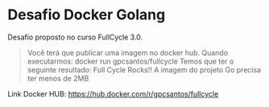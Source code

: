 # Desafio Docker Golang

Desafio proposto no curso FullCycle 3.0.

>Você terá que publicar uma imagem no docker hub. Quando executarmos: docker run gpcsantos/fullcycle
>Temos que ter o seguinte resultado: Full Cycle Rocks!!
>A imagem do projeto Go precisa ter menos de 2MB

Link Docker HUB: <https://hub.docker.com/r/gpcsantos/fullcycle>